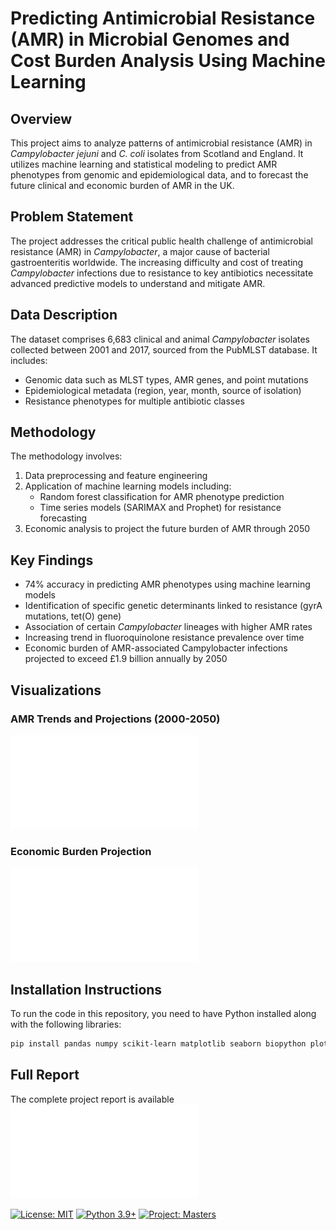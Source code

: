 # Predicting Antimicrobial Resistance (AMR) in Microbial Genomes and Cost Burden Analysis Using Machine Learning

## Overview
This project aims to analyze patterns of antimicrobial resistance (AMR) in *Campylobacter jejuni* and *C. coli* isolates from Scotland and England. It utilizes machine learning and statistical modeling to predict AMR phenotypes from genomic and epidemiological data, and to forecast the future clinical and economic burden of AMR in the UK.

## Problem Statement
The project addresses the critical public health challenge of antimicrobial resistance (AMR) in *Campylobacter*, a major cause of bacterial gastroenteritis worldwide. The increasing difficulty and cost of treating *Campylobacter* infections due to resistance to key antibiotics necessitate advanced predictive models to understand and mitigate AMR.

## Data Description
The dataset comprises 6,683 clinical and animal *Campylobacter* isolates collected between 2001 and 2017, sourced from the PubMLST database. It includes:
- Genomic data such as MLST types, AMR genes, and point mutations
- Epidemiological metadata (region, year, month, source of isolation)
- Resistance phenotypes for multiple antibiotic classes

## Methodology
The methodology involves:
1. Data preprocessing and feature engineering
2. Application of machine learning models including:
   - Random forest classification for AMR phenotype prediction
   - Time series models (SARIMAX and Prophet) for resistance forecasting
3. Economic analysis to project the future burden of AMR through 2050

## Key Findings
- 74% accuracy in predicting AMR phenotypes using machine learning models
- Identification of specific genetic determinants linked to resistance (gyrA mutations, tet(O) gene)
- Association of certain *Campylobacter* lineages with higher AMR rates
- Increasing trend in fluoroquinolone resistance prevalence over time
- Economic burden of AMR-associated Campylobacter infections projected to exceed £1.9 billion annually by 2050

## Visualizations

### AMR Trends and Projections (2000-2050)
![AMR Trends and Projections](results/complete_resistance_analysis.pdf)

### Economic Burden Projection
![Economic Burden Projection](results/economic_burden_plot.pdf)

## Installation Instructions
To run the code in this repository, you need to have Python installed along with the following libraries:

```bash
pip install pandas numpy scikit-learn matplotlib seaborn biopython plotly bokeh statsmodels prophet
```

## Full Report
The complete project report is available ![here](docs/AMR_Project_Report.pdf)


[![License: MIT](https://img.shields.io/badge/License-MIT-yellow.svg)](https://opensource.org/licenses/MIT)
[![Python 3.9+](https://img.shields.io/badge/python-3.9+-blue.svg)](https://www.python.org/downloads/)
[![Project: Masters](https://img.shields.io/badge/Project-Masters-green.svg)]()
